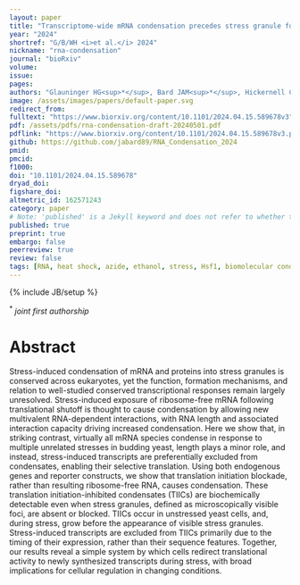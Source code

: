 ```yaml
---
layout: paper
title: "Transcriptome-wide mRNA condensation precedes stress granule formation and excludes stress-induced transcripts"
year: "2024"
shortref: "G/B/WH <i>et al.</i> 2024"
nickname: "rna-condensation"
journal: "bioRxiv"
volume: 
issue: 
pages: 
authors: "Glauninger HG<sup>*</sup>, Bard JAM<sup>*</sup>, Hickernell CJW<sup>*</sup>, Airoldi EM, Li W, Singer RH, Paul S, Fei J, Sosnick TR, Wallace EWJ, Drummond DA"
image: /assets/images/papers/default-paper.svg
redirect_from: 
fulltext: "https://www.biorxiv.org/content/10.1101/2024.04.15.589678v3"
pdf: /assets/pdfs/rna-condensation-draft-20240501.pdf
pdflink: "https://www.biorxiv.org/content/10.1101/2024.04.15.589678v3.pdf"
github: https://github.com/jabard89/RNA_Condensation_2024
pmid: 
pmcid: 
f1000: 
doi: "10.1101/2024.04.15.589678"
dryad_doi: 
figshare_doi: 
altmetric_id: 162571243
category: paper
# Note: 'published' is a Jekyll keyword and does not refer to whether the paper is published, but rather to whether this Markdown should be part of the rendered site.
published: true
preprint: true
embargo: false	
peerreview: true
review: false
tags: [RNA, heat shock, azide, ethanol, stress, Hsf1, biomolecular condensation, translation, regulation]
---
```

{% include JB/setup %}

<sup>*</sup> _joint first authorship_
# Abstract 

Stress-induced condensation of mRNA and proteins into stress granules is conserved across eukaryotes, yet the function, formation mechanisms, and relation to well-studied conserved transcriptional responses remain largely unresolved. Stress-induced exposure of ribosome-free mRNA following translational shutoff is thought to cause condensation by allowing new multivalent RNA-dependent interactions, with RNA length and associated interaction capacity driving increased condensation. Here we show that, in striking contrast, virtually all mRNA species condense in response to multiple unrelated stresses in budding yeast, length plays a minor role, and instead, stress-induced transcripts are preferentially excluded from condensates, enabling their selective translation. Using both endogenous genes and reporter constructs, we show that translation initiation blockade, rather than resulting ribosome-free RNA, causes condensation. These translation initiation-inhibited condensates (TIICs) are biochemically detectable even when stress granules, defined as microscopically visible foci, are absent or blocked. TIICs occur in unstressed yeast cells, and, during stress, grow before the appearance of visible stress granules. Stress-induced transcripts are excluded from TIICs primarily due to the timing of their expression, rather than their sequence features. Together, our results reveal a simple system by which cells redirect translational activity to newly synthesized transcripts during stress, with broad implications for cellular regulation in changing conditions.